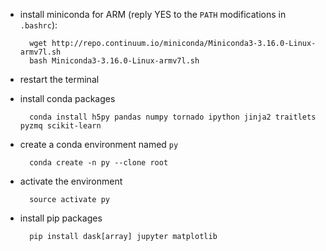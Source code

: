 * install miniconda for ARM (reply YES to the `PATH` modifications in `.bashrc`):

        wget http://repo.continuum.io/miniconda/Miniconda3-3.16.0-Linux-armv7l.sh
        bash Miniconda3-3.16.0-Linux-armv7l.sh 

* restart the terminal
* install conda packages

        conda install h5py pandas numpy tornado ipython jinja2 traitlets pyzmq scikit-learn

* create a conda environment named `py`

        conda create -n py --clone root

* activate the environment

        source activate py

* install pip packages

        pip install dask[array] jupyter matplotlib
